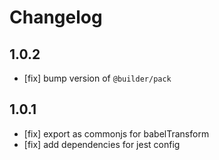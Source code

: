 # Changelog

## 1.0.2

- [fix] bump version of `@builder/pack`

## 1.0.1

- [fix] export as commonjs for babelTransform
- [fix] add dependencies for jest config